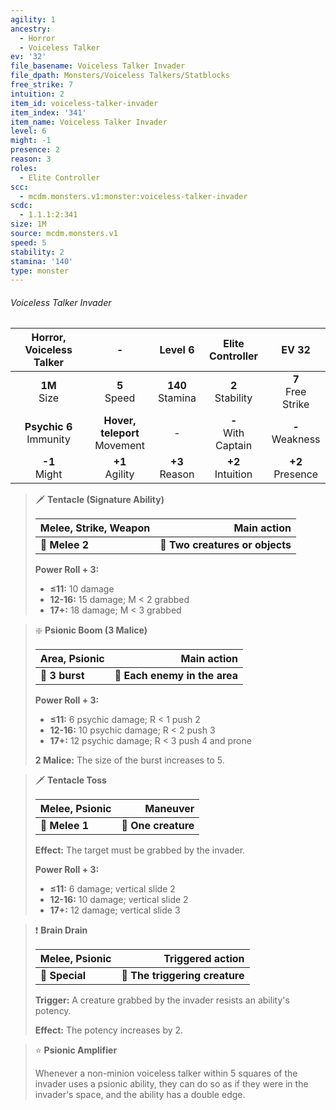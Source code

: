 ```yaml
---
agility: 1
ancestry:
  - Horror
  - Voiceless Talker
ev: '32'
file_basename: Voiceless Talker Invader
file_dpath: Monsters/Voiceless Talkers/Statblocks
free_strike: 7
intuition: 2
item_id: voiceless-talker-invader
item_index: '341'
item_name: Voiceless Talker Invader
level: 6
might: -1
presence: 2
reason: 3
roles:
  - Elite Controller
scc:
  - mcdm.monsters.v1:monster:voiceless-talker-invader
scdc:
  - 1.1.1:2:341
size: 1M
source: mcdm.monsters.v1
speed: 5
stability: 2
stamina: '140'
type: monster
---
```


###### Voiceless Talker Invader

|  Horror, Voiceless Talker   |                 -                 |       Level 6        |    Elite Controller     |         EV 32          |
| :-------------------------: | :-------------------------------: | :------------------: | :---------------------: | :--------------------: |
|      **1M**<br/> Size       |         **5**<br/> Speed          | **140**<br/> Stamina |  **2**<br/> Stability   | **7**<br/> Free Strike |
| **Psychic 6**<br/> Immunity | **Hover, teleport**<br/> Movement |          -           | **-**<br/> With Captain |  **-**<br/> Weakness   |
|      **-1**<br/> Might      |        **+1**<br/> Agility        |  **+3**<br/> Reason  |  **+2**<br/> Intuition  |  **+2**<br/> Presence  |

<!-- -->
> 🗡 **Tentacle (Signature Ability)**
>
> | **Melee, Strike, Weapon** |                 **Main action** |
> | ------------------------- | ------------------------------: |
> | **📏 Melee 2**            | **🎯 Two creatures or objects** |
>
> **Power Roll + 3:**
>
> - **≤11:** 10 damage
> - **12-16:** 15 damage; M < 2 grabbed
> - **17+:** 18 damage; M < 3 grabbed

<!-- -->
> ❇️ **Psionic Boom (3 Malice)**
>
> | **Area, Psionic** |               **Main action** |
> | ----------------- | ----------------------------: |
> | **📏 3 burst**    | **🎯 Each enemy in the area** |
>
> **Power Roll + 3:**
>
> - **≤11:** 6 psychic damage; R < 1 push 2
> - **12-16:** 10 psychic damage; R < 2 push 3
> - **17+:** 12 psychic damage; R < 3 push 4 and prone
>
> **2 Malice:** The size of the burst increases to 5.

<!-- -->
> 🗡 **Tentacle Toss**
>
> | **Melee, Psionic** |        **Maneuver** |
> | ------------------ | ------------------: |
> | **📏 Melee 1**     | **🎯 One creature** |
>
> **Effect:** The target must be grabbed by the invader.
>
> **Power Roll + 3:**
>
> - **≤11:** 6 damage; vertical slide 2
> - **12-16:** 10 damage; vertical slide 2
> - **17+:** 12 damage; vertical slide 3

<!-- -->
> ❗️ **Brain Drain**
>
> | **Melee, Psionic** |           **Triggered action** |
> | ------------------ | -----------------------------: |
> | **📏 Special**     | **🎯 The triggering creature** |
>
> **Trigger:** A creature grabbed by the invader resists an ability's potency.
>
> **Effect:** The potency increases by 2.

<!-- -->
> ⭐️ **Psionic Amplifier**
>
> Whenever a non-minion voiceless talker within 5 squares of the invader uses a psionic ability, they can do so as if they were in the invader's space, and the ability has a double edge.

